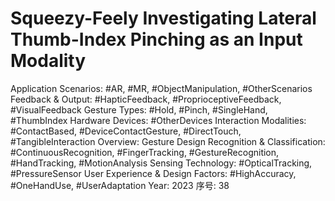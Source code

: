 # Squeezy-Feely Investigating Lateral Thumb-Index Pinching as an Input Modality

Application Scenarios: #AR, #MR, #ObjectManipulation, #OtherScenarios
Feedback & Output: #HapticFeedback, #ProprioceptiveFeedback, #VisualFeedback
Gesture Types: #Hold, #Pinch, #SingleHand, #ThumbIndex
Hardware Devices: #OtherDevices
Interaction Modalities: #ContactBased, #DeviceContactGesture, #DirectTouch, #TangibleInteraction
Overview: Gesture Design
Recognition & Classification: #ContinuousRecognition, #FingerTracking, #GestureRecognition, #HandTracking, #MotionAnalysis
Sensing Technology: #OpticalTracking, #PressureSensor
User Experience & Design Factors: #HighAccuracy, #OneHandUse, #UserAdaptation
Year: 2023
序号: 38